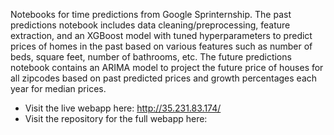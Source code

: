 Notebooks for time predictions from Google Sprinternship. The past predictions notebook includes data cleaning/preprocessing, feature extraction, and an XGBoost model with tuned hyperparameters to predict prices of homes in the past based on various features such as number of beds, square feet, number of bathrooms, etc. The future predictions notebook contains an ARIMA model to project the future price of houses for all zipcodes based on past predicted prices and growth percentages each year for median prices. 
* Visit the live webapp here: http://35.231.83.174/
* Visit the repository for the full webapp here: 
